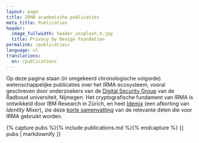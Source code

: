 ```yaml
---
layout: page
title: IRMA academische publicaties
meta_title: Publicaties
header:
  image_fullwidth: header_unsplash_4.jpg
  title: Privacy by Design Foundation
permalink: /publicaties/
language: nl
translations:
  en: /publications
---
```


Op deze pagina staan (in omgekeerd chronologische volgorde) wetenschappelijke
publicaties over het IRMA ecosysteem, vooral geschreven door onderzoekers van
de [Digital Security Group](http://www.ru.nl/ds/) van de Radboud universiteit,
Nijmegen. Het cryptografische fundament van IRMA is ontwikkeld door IBM
Research in Zürich, en heet [Idemix](https://idemix.wordpress.com/)
(een afkorting van *Identity Mixer*), zie deze
[korte samenvatting](https://www.irmacard.org/wp-content/uploads/2013/02/Idemix_overview.pdf)
van de relevante delen die voor IRMA gebruikt worden.

{% capture pubs %}{% include publications.md %}{% endcapture %}
{{ pubs | markdownify }}
